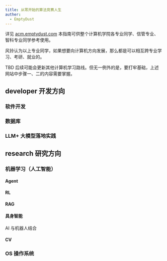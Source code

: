 ```yaml
---
title: 从零开始的算法竞赛人生
auther:
  - EmptyDust
---
```


详见 [acm.emptydust.com](acm.emptydust.com)
本指南可供整个计算机学院各专业同学、信管专业、智科专业同学参考使用。

风铃认为以上专业同学，如果想要向计算机方向发展，那么都是可以相互跨专业学习、考研、就业的。

TBD 后续可能会更新其他计算机学习路线。但无一例外的是，要打牢基础，上述网站中步骤一、二的内容需要掌握。

## developer 开发方向

### 软件开发

### 数据库

### LLM+ 大模型落地实践

## research 研究方向

### 机器学习（人工智能）

#### Agent

#### RL

#### RAG

#### 具身智能

AI 与机器人结合

#### CV

### OS 操作系统
